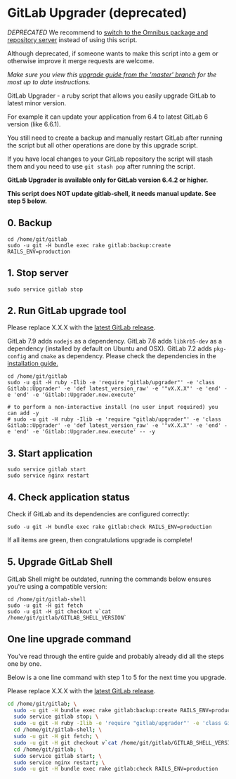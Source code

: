 # GitLab Upgrader (deprecated)

*DEPRECATED* We recommend to [switch to the Omnibus package and repository server](https://about.gitlab.com/update/) instead of using this script.

Although deprecated, if someone wants to make this script into a gem or otherwise improve it merge requests are welcome.

*Make sure you view this [upgrade guide from the 'master' branch](https://gitlab.com/gitlab-org/gitlab-ce/blob/master/doc/update/upgrader.md) for the most up to date instructions.*

GitLab Upgrader - a ruby script that allows you easily upgrade GitLab to latest minor version.

For example it can update your application from 6.4 to latest GitLab 6 version (like 6.6.1).

You still need to create a backup and manually restart GitLab after running the script but all other operations are done by this upgrade script.

If you have local changes to your GitLab repository the script will stash them and you need to use `git stash pop` after running the script.

**GitLab Upgrader is available only for GitLab version 6.4.2 or higher.**

**This script does NOT update gitlab-shell, it needs manual update. See step 5 below.**

## 0. Backup

    cd /home/git/gitlab
    sudo -u git -H bundle exec rake gitlab:backup:create RAILS_ENV=production

## 1. Stop server

    sudo service gitlab stop

## 2. Run GitLab upgrade tool

Please replace X.X.X with the [latest GitLab release](https://packages.gitlab.com/gitlab/gitlab-ce).

GitLab 7.9 adds `nodejs` as a dependency. GitLab 7.6 adds `libkrb5-dev` as a dependency (installed by default on Ubuntu and OSX). GitLab 7.2 adds `pkg-config` and `cmake` as dependency. Please check the dependencies in the [installation guide.](https://gitlab.com/gitlab-org/gitlab-ce/blob/master/doc/install/installation.md#1-packages-dependencies)

    cd /home/git/gitlab
    sudo -u git -H ruby -Ilib -e 'require "gitlab/upgrader"' -e 'class Gitlab::Upgrader' -e 'def latest_version_raw' -e '"vX.X.X"' -e 'end' -e 'end' -e 'Gitlab::Upgrader.new.execute'

    # to perform a non-interactive install (no user input required) you can add -y
    # sudo -u git -H ruby -Ilib -e 'require "gitlab/upgrader"' -e 'class Gitlab::Upgrader' -e 'def latest_version_raw' -e '"vX.X.X"' -e 'end' -e 'end' -e 'Gitlab::Upgrader.new.execute' -- -y

## 3. Start application

    sudo service gitlab start
    sudo service nginx restart

## 4. Check application status

Check if GitLab and its dependencies are configured correctly:

    sudo -u git -H bundle exec rake gitlab:check RAILS_ENV=production

If all items are green, then congratulations upgrade is complete!

## 5. Upgrade GitLab Shell

GitLab Shell might be outdated, running the commands below ensures you're using a compatible version:

```
cd /home/git/gitlab-shell
sudo -u git -H git fetch
sudo -u git -H git checkout v`cat /home/git/gitlab/GITLAB_SHELL_VERSION`
```

## One line upgrade command

You've read through the entire guide and probably already did all the steps one by one.

Below is a one line command with step 1 to 5 for the next time you upgrade.

Please replace X.X.X with the [latest GitLab release](https://packages.gitlab.com/gitlab/gitlab-ce).

```bash
cd /home/git/gitlab; \
  sudo -u git -H bundle exec rake gitlab:backup:create RAILS_ENV=production; \
  sudo service gitlab stop; \
  sudo -u git -H ruby -Ilib -e 'require "gitlab/upgrader"' -e 'class Gitlab::Upgrader' -e 'def latest_version_raw' -e '"vX.X.X"' -e 'end' -e 'end' -e 'Gitlab::Upgrader.new.execute' -- -y; \
  cd /home/git/gitlab-shell; \
  sudo -u git -H git fetch; \
  sudo -u git -H git checkout v`cat /home/git/gitlab/GITLAB_SHELL_VERSION`; \
  cd /home/git/gitlab; \
  sudo service gitlab start; \
  sudo service nginx restart; \
  sudo -u git -H bundle exec rake gitlab:check RAILS_ENV=production
```